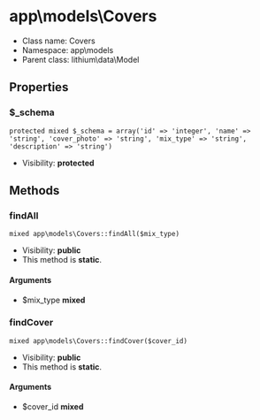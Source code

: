 app\models\Covers
===============






* Class name: Covers
* Namespace: app\models
* Parent class: lithium\data\Model





Properties
----------


### $_schema

    protected mixed $_schema = array('id' => 'integer', 'name' => 'string', 'cover_photo' => 'string', 'mix_type' => 'string', 'description' => 'string')





* Visibility: **protected**


Methods
-------


### findAll

    mixed app\models\Covers::findAll($mix_type)





* Visibility: **public**
* This method is **static**.


#### Arguments
* $mix_type **mixed**



### findCover

    mixed app\models\Covers::findCover($cover_id)





* Visibility: **public**
* This method is **static**.


#### Arguments
* $cover_id **mixed**


